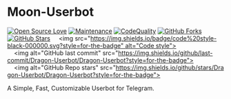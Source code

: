 # Moon-Userbot
[![Open Source Love](https://badges.frapsoft.com/os/v2/open-source.png?v=103)](https://github.com/The-MoonTg-project/Moon-Userbot) 
 [![Maintenance](https://img.shields.io/badge/Maintained%3F-Yes-green)](https://github.com/The-MoonTg-project/Moon-Userbot/graphs/commit-activity) 
 [![CodeQuality](https://img.shields.io/codacy/grade/a723cb464d5a4d25be3152b5d71de82d?color=blue&logo=codacy)](https://app.codacy.com/gh/The-MoonTg-project/Moon-Userbot/dashboard) 
 [![GitHub Forks](https://img.shields.io/github/forks/The-MoonTg-project/Moon-Userbot?&logo=github)](https://github.com/The-MoonTg-project/Moon-Userbot)
 [![GitHub Stars](https://img.shields.io/github/stars/The-MoonTg-project/Moon-Userbot?&logo=github)](https://github.com/The-MoonTg-project/Moon-Userbot/stargazers)
    <img src="https://img.shields.io/badge/code%20style-black-000000.svg?style=for-the-badge" alt="Code style"> 
     <img alt="GitHub last commit" src="https://img.shields.io/github/last-commit/Dragon-Userbot/Dragon-Userbot?style=for-the-badge"> 
     <img alt="GitHub Repo stars" src="https://img.shields.io/github/stars/Dragon-Userbot/Dragon-Userbot?style=for-the-badge"> 
 </p>
A Simple, Fast, Customizable Userbot for Telegram.
